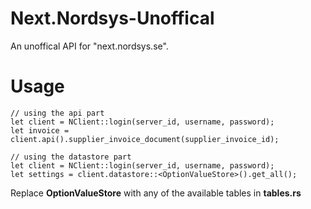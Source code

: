 # Next.Nordsys-Unoffical
An unoffical API for "next.nordsys.se".

# Usage

```
// using the api part
let client = NClient::login(server_id, username, password);
let invoice = client.api().supplier_invoice_document(supplier_invoice_id);
```
```
// using the datastore part
let client = NClient::login(server_id, username, password);
let settings = client.datastore::<OptionValueStore>().get_all();
```

Replace **OptionValueStore** with any of the available tables in **tables.rs**


